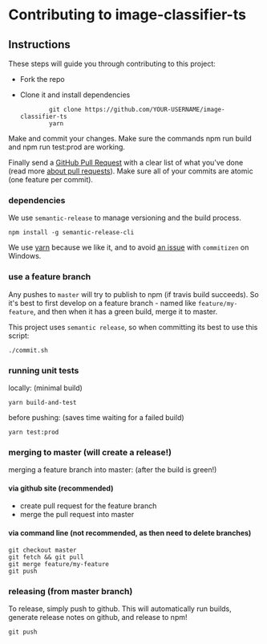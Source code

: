 # Contributing to image-classifier-ts

## Instructions

These steps will guide you through contributing to this project:

-   Fork the repo
-   Clone it and install dependencies

        		git clone https://github.com/YOUR-USERNAME/image-classifier-ts
        		yarn

Make and commit your changes. Make sure the commands npm run build and npm run test:prod are working.

Finally send a [GitHub Pull Request](https://github.com/alexjoverm/image-classifier-ts/compare?expand=1) with a clear list of what you've done (read more [about pull requests](https://help.github.com/articles/about-pull-requests/)). Make sure all of your commits are atomic (one feature per commit).

### dependencies

We use `semantic-release` to manage versioning and the build process.

```
npm install -g semantic-release-cli
```

We use [yarn](https://yarnpkg.com/lang/en/docs/install) because we like it, and to avoid [an issue](https://github.com/commitizen/cz-cli/issues/10) with `commitizen` on Windows.

### use a feature branch

Any pushes to `master` will try to publish to npm (if travis build succeeds).
So it's best to first develop on a feature branch - named like `feature/my-feature`, and then when it has a green build, merge it to master.

This project uses `semantic release`, so when committing its best to use this script:

`./commit.sh`

### running unit tests

locally: (minimal build)

`yarn build-and-test`

before pushing: (saves time waiting for a failed build)

`yarn test:prod`

### merging to master (will create a release!)

merging a feature branch into master: (after the build is green!)

#### via github site (recommended)

-   create pull request for the feature branch
-   merge the pull request into master

#### via command line (not recommended, as then need to delete branches)

```
git checkout master
git fetch && git pull
git merge feature/my-feature
git push
```

### releasing (from master branch)

To release, simply push to github. This will automatically run builds, generate release notes on github, and release to npm!

`git push`
